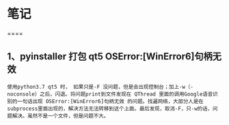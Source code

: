 # 笔记
====
## 1、pyinstaller 打包 qt5 OSError:[WinError6]句柄无效
    使用python3.7 qt5 时， 如果只是-F 没问题，但是会出现控制台；加上-w（-noconsole）之后，闪退。将问题print到文件发现在 QThread 里面的调用Google语音识别的一句话出现 OSError:[WinError6]句柄无效 的问题。找遍网络，大部分人是在subprocess里面出现的，解决方法无法转移到这个上面。最后发现，取消-F，只-w的话，问题解决。虽然不是一个文件，但是问题不大。
